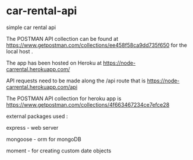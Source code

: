 # car-rental-api
simple car rental api


The POSTMAN API collection can be found at https://www.getpostman.com/collections/ee458f58ca9dd735f650
for the local host .

The app has been hosted on Heroku at https://node-carrental.herokuapp.com/

API requests need to be made along the /api route that is https://node-carrental.herokuapp.com/api

The POSTMAN API collection for heroku app is  https://www.getpostman.com/collections/4f663467234ce7efce28

external packages used : 

express - web server 

mongoose - orm for mongoDB 

moment - for creating custom date objects 
